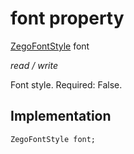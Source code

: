 


# font property







[ZegoFontStyle](../../zego_uikit_prebuilt_live_audio_room/ZegoFontStyle-class.md) font
  
_<span class="feature">read / write</span>_



<p>Font style. Required: False.</p>



## Implementation

```dart
ZegoFontStyle font;
```







